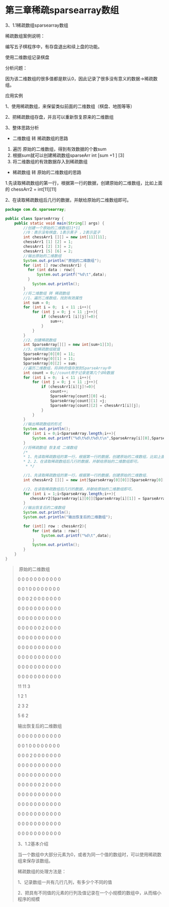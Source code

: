 # 第三章稀疏sparsearray数组        

3、1.1稀疏数组sparsearray数组

稀疏数组案例说明：

编写五子棋程序中，有存盘退出和续上盘的功能。

使用二维数组记录棋盘

分析问题：

因为该二维数组的很多值都是默认0，因此记录了很多没有意义的数据->稀疏数组。

应用实例

1、使用稀疏数组，来保留类似前面的二维数组（棋盘、地图等等）

2、把稀疏数组存盘，并且可以重新恢复原来的二维数组

3、整体思路分析

- 二维数组 转 稀疏数组的思路

1. 遍历 原始的二维数组，得到有效数据的个数sum
2. 根据sum就可以创建稀疏数组sparseArr int [sum +1 ] [3]
3. 将二维数组的有效数据存入到稀疏数组

- 稀疏数组 转 原始的二维数组的思路

1.先读取稀疏数组的第一行，根据第一行的数据，创建原始的二维数组，比如上面的 chessArr2 = int[11][11]

2、在读取稀疏数组后几行的数据，并献给原始的二维数组即可。 

```java
package com.dx.sparsearray;

public class SparseArray {
    public static void main(String[] args) {
        //创建一个原始的二维数组11*11
        //0：表示没有棋盘，1表示黑子 ，2表示蓝子
        int chessArr1 [][] = new int[11][11];
        chessArr1 [1] [2] = 1;
        chessArr1 [2] [3] = 2;
        chessArr1 [5] [6] = 2;
        //输出原始的二维数组
        System.out.println("原始的二维数组");
        for (int [] row:chessArr1) {
          for (int data : row){
              System.out.printf("%d\t",data);
          }
            System.out.println();
        }
        //将二维数组 转 稀疏数组
        //1、遍历二维数组，找到有效属性
        int sum = 0;
        for (int i = 0;  i < 11 ;i++){
            for (int j = 0; j < 11 ;j++){
                if (chessArr1 [i][j]!=0){
                    sum++;
                }
            }
        }
        //2、创建稀疏数组
        int SparseArray[][] = new int[sum+1][3];
        //3、给稀疏数组赋值
        SparseArray[0][0] = 11;
        SparseArray[0][1] = 11;
        SparseArray[0][2] = sum;
        //遍历二维数组，将非0的值存放到SparseArray中
        int count = 0;//count用于记录是第几个非0数据
        for (int i = 0;  i < 11 ;i++){
            for (int j = 0; j < 11 ;j++){
                if (chessArr1[i][j]!=0){
                    count++;
                    SparseArray[count][0] =i;
                    SparseArray[count][1] =j;
                    SparseArray[count][2] = chessArr1[i][j];
                }
            }
        }
        //输出稀疏数组的形式
        System.out.println();
        for (int i = 0;i<SparseArray.length;i++){
            System.out.printf("%d\t%d\t%d\t\n",SparseArray[i][0],SparseArray[i][1],SparseArray[i][2]);
        }
        //将稀疏数组 恢复成 二维数组
        /*
        * 1、先读取稀疏数组的第一行，根据第一行的数据，创建原始的二维数组，比如上面的chessArr1 = int[11][11]
        * 2、2、在读取稀疏数组后几行的数据，并献给原始的二维数组即可。
         * */

        //1、先读取稀疏数组的第一行，根据第一行的数据，创建原始的二维数组.
        int chessArr2 [][] = new int[SparseArray[0][0]][SparseArray[0][1]];

        //2、在读取稀疏数组后几行的数据，并献给原始的二维数组即可。
        for (int i = 1;i<SparseArray.length;i++){
           chessArr2[SparseArray[i][0]][SparseArray[i][1]] = SparseArray[i][2];
        }
        //输出恢复后的二维数组
        System.out.println();
        System.out.println("输出恢复后的二维数组");

        for (int[] row : chessArr2){
            for (int data : row){
                System.out.printf("%d\t",data);
            }
            System.out.println();
        }
    }
}

```

> ​	原始的二维数组
>
> 0	0	0	0	0	0	0	0	0	0	0	
>
> 0	0	1	0	0	0	0	0	0	0	0	
>
> 0	0	0	2	0	0	0	0	0	0	0	
>
> 0	0	0	0	0	0	0	0	0	0	0	
>
> 0	0	0	0	0	0	0	0	0	0	0	
>
> 0	0	0	0	0	0	2	0	0	0	0	
>
> 0	0	0	0	0	0	0	0	0	0	0	
>
> 0	0	0	0	0	0	0	0	0	0	0	
>
> 0	0	0	0	0	0	0	0	0	0	0	
>
> 0	0	0	0	0	0	0	0	0	0	0	
>
> 0	0	0	0	0	0	0	0	0	0	0
>
> 11	11	3	
>
> 1	2	1	
>
> 2	3	2	
>
> 5	6	2
>
> 输出恢复后的二维数组
>
> 0	0	0	0	0	0	0	0	0	0	0	
>
> 0	0	1	0	0	0	0	0	0	0	0	
>
> 0	0	0	2	0	0	0	0	0	0	0	
>
> 0	0	0	0	0	0	0	0	0	0	0	
>
> 0	0	0	0	0	0	0	0	0	0	0	
>
> 0	0	0	0	0	0	2	0	0	0	0	
>
> 0	0	0	0	0	0	0	0	0	0	0	
>
> 0	0	0	0	0	0	0	0	0	0	0	
>
> 0	0	0	0	0	0	0	0	0	0	0	
>
> 0	0	0	0	0	0	0	0	0	0	0	
>
> 0	0	0	0	0	0	0	0	0	0	0
>
> 3、1.2基本介绍
>
> 当一个数组中大部分元素为0，或者为同一个值的数组时，可以使用稀疏数组来保存该数组。
>
> 稀疏数组的处理方法是：
>
> 1、记录数组一共有几行几列，有多少个不同的值
>
> 2、把具有不同值的元素的行列及值记录在一个小规模的数组中，从而缩小程序的规模 